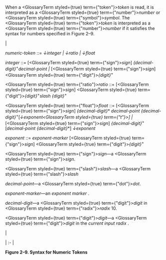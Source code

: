  



When a <GlossaryTerm styled={true} term={"token"}><i>token</i></GlossaryTerm> is read, it is interpreted as a <GlossaryTerm styled={true} term={"number"}><i>number</i></GlossaryTerm> or <GlossaryTerm styled={true} term={"symbol"}><i>symbol</i></GlossaryTerm>. The <GlossaryTerm styled={true} term={"token"}><i>token</i></GlossaryTerm> is interpreted as a <GlossaryTerm styled={true} term={"number"}><i>number</i></GlossaryTerm> if it satisfies the syntax for numbers specified in Figure 2–9. 



|<p>*numeric-token* ::= *↓integer | ↓ratio | ↓float* </p><p>*integer* ::= [<GlossaryTerm styled={true} term={"sign"}><i>sign</i></GlossaryTerm>] *\{decimal-digit\}*<sup>+</sup>*decimal-point |* [<GlossaryTerm styled={true} term={"sign"}><i>sign</i></GlossaryTerm>] <GlossaryTerm styled={true} term={"digit"}><i>\{digit\}</i></GlossaryTerm><sup>+</sup> </p><p><GlossaryTerm styled={true} term={"ratio"}><i>ratio</i></GlossaryTerm> ::= [<GlossaryTerm styled={true} term={"sign"}><i>sign</i></GlossaryTerm>] <GlossaryTerm styled={true} term={"digit"}><i>\{digit\}</i></GlossaryTerm><sup>+</sup>*slash \{digit\}*<sup>+</sup> </p><p><GlossaryTerm styled={true} term={"float"}><i>float</i></GlossaryTerm> ::= [<GlossaryTerm styled={true} term={"sign"}><i>sign</i></GlossaryTerm>] *\{decimal-digit\}*\* *decimal-point \{decimal-digit\}*<sup>+</sup>[*↓exponent<GlossaryTerm styled={true} term={"t"}><i>] </i></GlossaryTerm>|* [<GlossaryTerm styled={true} term={"sign"}><i>sign</i></GlossaryTerm>] *\{decimal-digit\}*<sup>+</sup>[*decimal-point \{decimal-digit\}*\*] *↓exponent* </p><p>*exponent* ::= *exponent-marker* [<GlossaryTerm styled={true} term={"sign"}><i>sign</i></GlossaryTerm>] <GlossaryTerm styled={true} term={"digit"}><i>\{digit\}</i></GlossaryTerm><sup>+</sup> </p><p><GlossaryTerm styled={true} term={"sign"}><i>sign</i></GlossaryTerm>—a <GlossaryTerm styled={true} term={"sign"}><i>sign</i></GlossaryTerm>. </p><p><GlossaryTerm styled={true} term={"slash"}><i>slash</i></GlossaryTerm>—a <GlossaryTerm styled={true} term={"slash"}><i>slash</i></GlossaryTerm> </p><p>*decimal-point*—a <GlossaryTerm styled={true} term={"dot"}><i>dot</i></GlossaryTerm>. </p><p>*exponent-marker*—an *exponent marker* . </p><p>*decimal-digit*—a <GlossaryTerm styled={true} term={"digit"}><i>digit</i></GlossaryTerm> in <GlossaryTerm styled={true} term={"radix"}><i>radix</i></GlossaryTerm> 10. </p><p><GlossaryTerm styled={true} term={"digit"}><i>digit</i></GlossaryTerm>—a <GlossaryTerm styled={true} term={"digit"}><i>digit</i></GlossaryTerm> in the *current input radix* .</p>|

| :- |





**Figure 2–9. Syntax for Numeric Tokens** 



